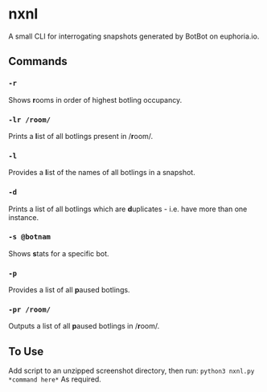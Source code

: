 # nxnl
A small CLI for interrogating snapshots generated by BotBot on euphoria.io.

## Commands

### `-r`
Shows **r**ooms in order of highest botling occupancy.

### `-lr /room/`
Prints a **l**ist of all botlings present in /**r**oom/.

### `-l`
Provides a **l**ist of the names of all botlings in a snapshot.

### `-d`
Prints a list of all botlings which are **d**uplicates - i.e. have more than one instance.

### `-s @botnam`
Shows **s**tats for a specific bot.

### `-p`
Provides a list of all **p**aused botlings.

### `-pr /room/`
Outputs a list of all **p**aused botlings in /**r**oom/.

## To Use
Add script to an unzipped screenshot directory, then run:
`python3 nxnl.py *command here*`
As required.
